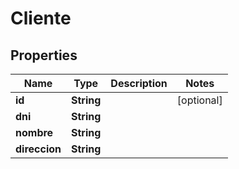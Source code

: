 

# Cliente


## Properties

| Name | Type | Description | Notes |
|------------ | ------------- | ------------- | -------------|
|**id** | **String** |  |  [optional] |
|**dni** | **String** |  |  |
|**nombre** | **String** |  |  |
|**direccion** | **String** |  |  |



